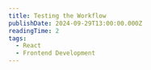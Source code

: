 ```yaml
---
title: Testing the Workflow
publishDate: 2024-09-29T13:00:00.000Z
readingTime: 2
tags:
  - React
  - Frontend Development
---
```

